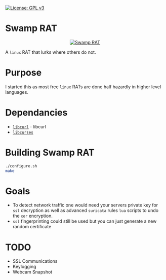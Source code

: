 [![License: GPL v3](https://img.shields.io/badge/License-GPL%20v3-blue.svg)](https://github.com/lillypad/swamp-rat/blob/master/LICENSE)

# Swamp RAT

<p align="center">
  <a target="_blank" href="https://www.youtube.com/watch?v=JYyw4ODRndI">
    <img src="https://github.com/lillypad/swamp-rat/raw/master/img/swamp-rat.gif" alt="Swamp RAT"/>
  </a>
</p>


A `linux` RAT that lurks where others do not.

# Purpose

I started this as most free `linux` RATs are done half hazardly in higher level languages.

# Dependancies
- [`libcurl`](https://curl.haxx.se/libcurl/) - libcurl
- [`libcurses`](http://tldp.org/HOWTO/NCURSES-Programming-HOWTO/)

# Building Swamp RAT
```bash
./configure.sh
make
```

# Goals
- To detect network traffic one would need your servers private key for `ssl` decryption as well as advanced `suricata` rules `lua` scripts to undo the `xor` encryption.
- `ssl` fingerprinting could still be used but you can just generate a new random certificate

# TODO
- SSL Communications
- Keylogging
- Webcam Snapshot
